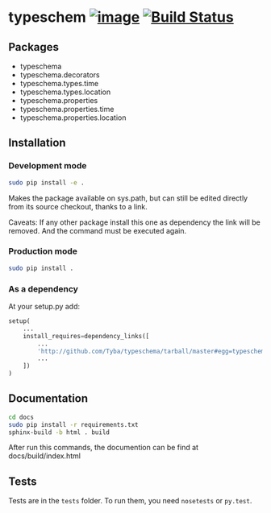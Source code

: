 typeschem [![image](https://readthedocs.org/projects/typeschema/badge/?version=latest)](http://typeschema.readthedocs.org/) [![Build Status](https://travis-ci.org/Tyba/typeschema.svg)](https://travis-ci.org/Tyba/typeschema)
===========

Packages
--------

* typeschema
* typeschema.decorators
* typeschema.types.time
* typeschema.types.location
* typeschema.properties
* typeschema.properties.time
* typeschema.properties.location

Installation
------------

### Development mode
```sh
sudo pip install -e .
```

Makes the package available on sys.path, but can still be edited directly from 
its source checkout, thanks to a link.

Caveats: If any other package install this one as dependency the link will be
removed. And the command must be executed again.

### Production mode
```sh
sudo pip install .
```

### As a dependency
At your setup.py add:
```python
setup(
    ...
    install_requires=dependency_links([
        ...
        'http://github.com/Tyba/typeschema/tarball/master#egg=typeschema==<version>'
        ...
    ])
)
```

Documentation
-------------


```sh
cd docs
sudo pip install -r requirements.txt
sphinx-build -b html . build
```

After run this commands, the documention can be find at docs/build/index.html


Tests
-----

Tests are in the `tests` folder.
To run them, you need `nosetests` or `py.test`.
